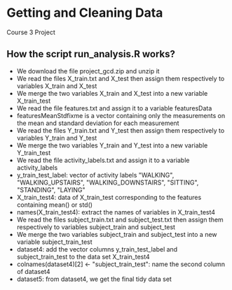 # Getting and Cleaning Data
Course 3 Project


## How the script run_analysis.R works?
- We download the file project_gcd.zip and unzip it
- We read the files X_train.txt and X_test then assign them respectively to variables X_train and X_test
- We merge the two variables X_train and X_test into a new variable X_train_test
- We read the file features.txt and assign it to a variable featuresData
- featuresMeanStdfixme is a vector containing only the measurements on the mean and standard deviation for each measurement
- We read the files Y_train.txt and Y_test then assign them respectively to variables Y_train and Y_test
- We merge the two variables Y_train and Y_test into a new variable Y_train_test 
- We read the file activity_labels.txt and assign it to a variable activity_labels
- y_train_test_label: vector of activity labels "WALKING", "WALKING_UPSTAIRS", "WALKING_DOWNSTAIRS", "SITTING", "STANDING", "LAYING"
- X_train_test4: data of X_train_test corresponding to the features containing mean() or std()
- names(X_train_test4): extract the names of variables in X_train_test4
- We read the files subject_train.txt and subject_test.txt then assign them respectively to variables subject_train and subject_test
- We merge the two variables subject_train and subject_test into a new variable subject_train_test
- dataset4: add the vector columns y_train_test_label and subject_train_test to the data set X_train_test4
- colnames(dataset4)[2] <- "subject_train_test": name the second column of dataset4
- dataset5: from dataset4, we get the final tidy data set 

